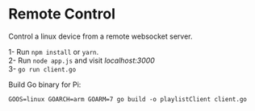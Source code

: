 # Remote Control

Control a linux device from a remote websocket server.

1- Run `npm install` or `yarn`.  
2- Run `node app.js` and visit _localhost:3000_  
3- `go run client.go`  

Build Go binary for Pi:  

`GOOS=linux GOARCH=arm GOARM=7 go build -o playlistClient client.go`
